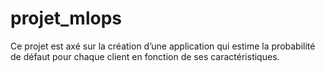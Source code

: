 # projet_mlops

Ce projet est axé sur la création d’une application qui estime la probabilité de défaut pour chaque client en fonction de ses caractéristiques.


